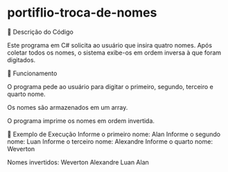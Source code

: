 # portiflio-troca-de-nomes

📌 Descrição do Código

Este programa em C# solicita ao usuário que insira quatro nomes.
Após coletar todos os nomes, o sistema exibe-os em ordem inversa à que foram digitados.

🔹 Funcionamento

O programa pede ao usuário para digitar o primeiro, segundo, terceiro e quarto nome.

Os nomes são armazenados em um array.

O programa imprime os nomes em ordem invertida.

🔹 Exemplo de Execução
Informe o primeiro nome: Alan
Informe o segundo nome: Luan
Informe o terceiro nome: Alexandre
Informe o quarto nome: Weverton

Nomes invertidos:
Weverton
Alexandre
Luan
Alan

